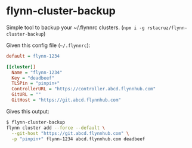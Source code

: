 # flynn-cluster-backup

Simple tool to backup your ~/.flynnrc clusters. (`npm i -g rstacruz/flynn-cluster-backup`)

Given this config file (`~/.flynnrc`):

```ini
default = flynn-1234

[[cluster]]
  Name = "flynn-1234"
  Key = "deadbeef"
  TLSPin = "pinpin+"
  ControllerURL = "https://controller.abcd.flynnhub.com"
  GitURL = ""
  GitHost = "https://git.abcd.flynnhub.com"
```

Gives this output:

```sh
$ flynn-cluster-backup
flynn cluster add --force --default \
  --git-host "https://git.abcd.flynnhub.com" \
  -p "pinpin+" flynn-1234 abcd.flynnhub.com deadbeef
```
